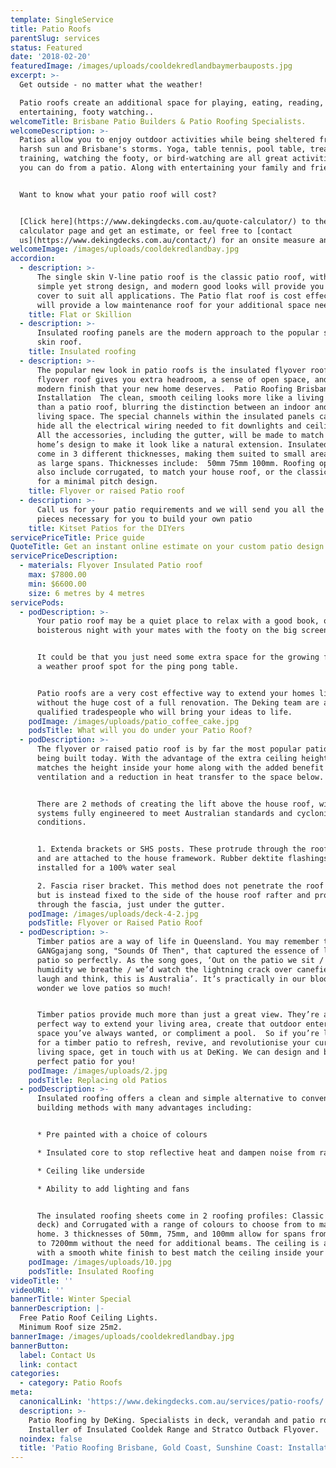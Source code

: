 ```yaml
---
template: SingleService
title: Patio Roofs
parentSlug: services
status: Featured
date: '2018-02-20'
featuredImage: /images/uploads/cooldekredlandbaymerbauposts.jpg
excerpt: >-
  Get outside - no matter what the weather!

  Patio roofs create an additional space for playing, eating, reading, storing,
  entertaining, footy watching..
welcomeTitle: Brisbane Patio Builders & Patio Roofing Specialists.
welcomeDescription: >-
  Patios allow you to enjoy outdoor activities while being sheltered from the
  harsh sun and Brisbane's storms. Yoga, table tennis, pool table, treadmill
  training, watching the footy, or bird-watching are all great activities that
  you can do from a patio. Along with entertaining your family and friends.


  Want to know what your patio roof will cost? 


  [Click here](https://www.dekingdecks.com.au/quote-calculator/) to the cost
  calculator page and get an estimate, or feel free to [contact
  us](https://www.dekingdecks.com.au/contact/) for an onsite measure and quote
welcomeImage: /images/uploads/cooldekredlandbay.jpg
accordion:
  - description: >-
      The single skin V-line patio roof is the classic patio roof, with its
      simple yet strong design, and modern good looks will provide you with a
      cover to suit all applications. The Patio flat roof is cost effective and
      will provide a low maintenance roof for your additional space needs
    title: Flat or Skillion
  - description: >-
      Insulated roofing panels are the modern approach to the popular single
      skin roof. 
    title: Insulated roofing
  - description: >-
      The popular new look in patio roofs is the insulated flyover roof. A
      flyover roof gives you extra headroom, a sense of open space, and the
      modern finish that your new home deserves.  Patio Roofing Brisbane
      Installation  The clean, smooth ceiling looks more like a living room roof
      than a patio roof, blurring the distinction between an indoor and outdoor
      living space. The special channels within the insulated panels can easily
      hide all the electrical wiring needed to fit downlights and ceiling fans.
      All the accessories, including the gutter, will be made to match your
      home’s design to make it look like a natural extension. Insulated panels
      come in 3 different thicknesses, making them suited to small areas as well
      as large spans. Thicknesses include:  50mm 75mm 100mm. Roofing options
      also include corrugated, to match your house roof, or the classic style
      for a minimal pitch design.
    title: Flyover or raised Patio roof
  - description: >-
      Call us for your patio requirements and we will send you all the bits and
      pieces necessary for you to build your own patio 
    title: Kitset Patios for the DIYers
servicePriceTitle: Price guide
QuoteTitle: Get an instant online estimate on your custom patio design
servicePriceDescription:
  - materials: Flyover Insulated Patio roof
    max: $7800.00
    min: $6600.00
    size: 6 metres by 4 metres
servicePods:
  - podDescription: >-
      Your patio roof may be a quiet place to relax with a good book, or a
      boisterous night with your mates with the footy on the big screen. 


      It could be that you just need some extra space for the growing family or
      a weather proof spot for the ping pong table.


      Patio roofs are a very cost effective way to extend your homes living area
      without the huge cost of a full renovation. The Deking team are all
      qualified tradespeople who will bring your ideas to life.
    podImage: /images/uploads/patio_coffee_cake.jpg
    podsTitle: What will you do under your Patio Roof?
  - podDescription: >-
      The flyover or raised patio roof is by far the most popular patio roof
      being built today. With the advantage of the extra ceiling height which
      matches the height inside your home along with the added benefit of cross
      ventilation and a reduction in heat transfer to the space below.


      There are 2 methods of creating the lift above the house roof, with both
      systems fully engineered to meet Australian standards and cyclonic
      conditions.


      1. Extenda brackets or SHS posts. These protrude through the roof surface
      and are attached to the house framework. Rubber dektite flashings are then
      installed for a 100% water seal 

      2. Fascia riser bracket. This method does not penetrate the roof surface
      but is instead fixed to the side of the house roof rafter and protrudes
      through the fascia, just under the gutter.
    podImage: /images/uploads/deck-4-2.jpg
    podsTitle: Flyover or Raised Patio Roof
  - podDescription: >-
      Timber patios are a way of life in Queensland. You may remember the famous
      GANGgajang song, "Sounds Of Then", that captured the essence of life on a
      patio so perfectly. As the song goes, ‘Out on the patio we sit / and the
      humidity we breathe / we’d watch the lightning crack over canefields /
      laugh and think, this is Australia’. It’s practically in our blood—no
      wonder we love patios so much!  


      Timber patios provide much more than just a great view. They’re also the
      perfect way to extend your living area, create that outdoor entertainment
      space you’ve always wanted, or compliment a pool.  So if you’re looking
      for a timber patio to refresh, revive, and revolutionise your current
      living space, get in touch with us at DeKing. We can design and build the
      perfect patio for you!
    podImage: /images/uploads/2.jpg
    podsTitle: Replacing old Patios
  - podDescription: >-
      Insulated roofing offers a clean and simple alternative to conventional
      building methods with many advantages including:


      * Pre painted with a choice of colours

      * Insulated core to stop reflective heat and dampen noise from rain.

      * Ceiling like underside

      * Ability to add lighting and fans


      The insulated roofing sheets come in 2 roofing profiles: Classic (Trim
      deck) and Corrugated with a range of colours to choose from to match your
      home. 3 thicknesses of 50mm, 75mm, and 100mm allow for spans from 5100mm
      to 7200mm without the need for additional beams. The ceiling is available
      with a smooth white finish to best match the ceiling inside your home.
    podImage: /images/uploads/10.jpg
    podsTitle: Insulated Roofing
videoTitle: ''
videoURL: ''
bannerTitle: Winter Special
bannerDescription: |-
  Free Patio Roof Ceiling Lights.
  Minimum Roof size 25m2.
bannerImage: /images/uploads/cooldekredlandbay.jpg
bannerButton:
  label: Contact Us
  link: contact
categories:
  - category: Patio Roofs
meta:
  canonicalLink: 'https://www.dekingdecks.com.au/services/patio-roofs/'
  description: >-
    Patio Roofing by DeKing. Specialists in deck, verandah and patio roofing.
    Installer of Insulated Cooldek Range and Stratco Outback Flyover.
  noindex: false
  title: 'Patio Roofing Brisbane, Gold Coast, Sunshine Coast: Installation'
---
```


